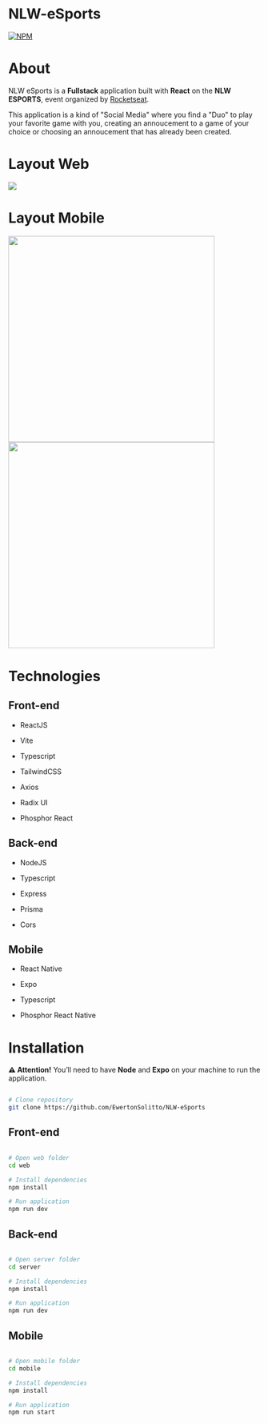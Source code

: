 # NLW-eSports

[![NPM](https://img.shields.io/npm/l/react)](https://github.com/EwertonSolitto/NLW-eSports/blob/main/LICENSE)

# About

NLW eSports is a **Fullstack** application built with **React** on the **NLW ESPORTS**, event organized  by [Rocketseat](https://app.rocketseat.com.br).

This application is a kind of "Social Media" where you find a "Duo" to play your favorite game with you, creating an annoucement to a game of your choice or choosing an annoucement that has already been created.
 
# Layout Web

<img src="https://github.com/EwertonSolitto/NLW-eSports/blob/main/assets/web.png"/>

# Layout Mobile

<p>
  <img src="https://github.com/EwertonSolitto/NLW-eSports/blob/main/assets/mobile1.jpg" width="412"/>
  <img src="https://github.com/EwertonSolitto/NLW-eSports/blob/main/assets/mobile2.jpg" width="412"/>
</p>

# Technologies

## Front-end

 - ReactJS
 
 - Vite
 
 - Typescript
 
 - TailwindCSS
 
 - Axios
 
 - Radix UI
 
 - Phosphor React

## Back-end

 - NodeJS
 
 - Typescript
 
 - Express
 
 - Prisma
 
 - Cors

## Mobile

 - React Native
 
 - Expo
 
 - Typescript
 
 - Phosphor React Native

# Installation

 **⚠️ Attention!** You’ll need to have **Node** and **Expo** on your machine to run the application.

```bash

# Clone repository
git clone https://github.com/EwertonSolitto/NLW-eSports

```

## Front-end


```bash

# Open web folder
cd web

# Install dependencies
npm install

# Run application
npm run dev

```

## Back-end

```bash

# Open server folder
cd server

# Install dependencies
npm install

# Run application
npm run dev

```

## Mobile

```bash

# Open mobile folder
cd mobile

# Install dependencies
npm install

# Run application
npm run start

```
